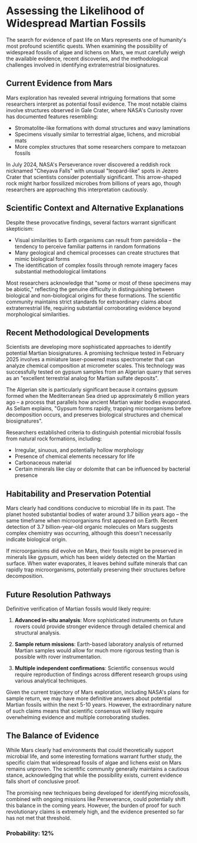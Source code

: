 # Assessing the Likelihood of Widespread Martian Fossils

The search for evidence of past life on Mars represents one of humanity's most profound scientific quests. When examining the possibility of widespread fossils of algae and lichens on Mars, we must carefully weigh the available evidence, recent discoveries, and the methodological challenges involved in identifying extraterrestrial biosignatures.

## Current Evidence from Mars

Mars exploration has revealed several intriguing formations that some researchers interpret as potential fossil evidence. The most notable claims involve structures observed in Gale Crater, where NASA's Curiosity rover has documented features resembling:

- Stromatolite-like formations with domal structures and wavy laminations
- Specimens visually similar to terrestrial algae, lichens, and microbial mats
- More complex structures that some researchers compare to metazoan fossils

In July 2024, NASA's Perseverance rover discovered a reddish rock nicknamed "Cheyava Falls" with unusual "leopard-like" spots in Jezero Crater that scientists consider potentially significant. This arrow-shaped rock might harbor fossilized microbes from billions of years ago, though researchers are approaching this interpretation cautiously.

## Scientific Context and Alternative Explanations

Despite these provocative findings, several factors warrant significant skepticism:

- Visual similarities to Earth organisms can result from pareidolia – the tendency to perceive familiar patterns in random formations
- Many geological and chemical processes can create structures that mimic biological forms
- The identification of complex fossils through remote imagery faces substantial methodological limitations

Most researchers acknowledge that "some or most of these specimens may be abiotic," reflecting the genuine difficulty in distinguishing between biological and non-biological origins for these formations. The scientific community maintains strict standards for extraordinary claims about extraterrestrial life, requiring substantial corroborating evidence beyond morphological similarities.

## Recent Methodological Developments

Scientists are developing more sophisticated approaches to identify potential Martian biosignatures. A promising technique tested in February 2025 involves a miniature laser-powered mass spectrometer that can analyze chemical composition at micrometer scales. This technology was successfully tested on gypsum samples from an Algerian quarry that serves as an "excellent terrestrial analog for Martian sulfate deposits".

The Algerian site is particularly significant because it contains gypsum formed when the Mediterranean Sea dried up approximately 6 million years ago – a process that parallels how ancient Martian water bodies evaporated. As Sellam explains, "Gypsum forms rapidly, trapping microorganisms before decomposition occurs, and preserves biological structures and chemical biosignatures".

Researchers established criteria to distinguish potential microbial fossils from natural rock formations, including:
- Irregular, sinuous, and potentially hollow morphology
- Presence of chemical elements necessary for life
- Carbonaceous material
- Certain minerals like clay or dolomite that can be influenced by bacterial presence

## Habitability and Preservation Potential

Mars clearly had conditions conducive to microbial life in its past. The planet hosted substantial bodies of water around 3.7 billion years ago – the same timeframe when microorganisms first appeared on Earth. Recent detection of 3.7 billion-year-old organic molecules on Mars suggests complex chemistry was occurring, although this doesn't necessarily indicate biological origin.

If microorganisms did evolve on Mars, their fossils might be preserved in minerals like gypsum, which has been widely detected on the Martian surface. When water evaporates, it leaves behind sulfate minerals that can rapidly trap microorganisms, potentially preserving their structures before decomposition.

## Future Resolution Pathways

Definitive verification of Martian fossils would likely require:

1. **Advanced in-situ analysis**: More sophisticated instruments on future rovers could provide stronger evidence through detailed chemical and structural analysis.

2. **Sample return missions**: Earth-based laboratory analysis of returned Martian samples would allow for much more rigorous testing than is possible with rover instrumentation.

3. **Multiple independent confirmations**: Scientific consensus would require reproduction of findings across different research groups using various analytical techniques.

Given the current trajectory of Mars exploration, including NASA's plans for sample return, we may have more definitive answers about potential Martian fossils within the next 5-10 years. However, the extraordinary nature of such claims means that scientific consensus will likely require overwhelming evidence and multiple corroborating studies.

## The Balance of Evidence

While Mars clearly had environments that could theoretically support microbial life, and some interesting formations warrant further study, the specific claim that widespread fossils of algae and lichens exist on Mars remains unproven. The scientific community generally maintains a cautious stance, acknowledging that while the possibility exists, current evidence falls short of conclusive proof.

The promising new techniques being developed for identifying microfossils, combined with ongoing missions like Perseverance, could potentially shift this balance in the coming years. However, the burden of proof for such revolutionary claims is extremely high, and the evidence presented so far has not met that threshold.

### Probability: 12%